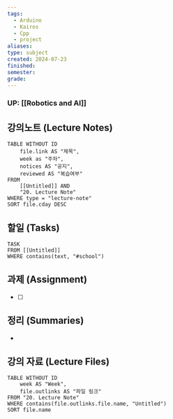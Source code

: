```yaml
---
tags:
  - Arduino
  - Kairos
  - Cpp
  - project
aliases: 
type: subject
created: 2024-07-23
finished: 
semester: 
grade:
---
```

### UP: [[Robotics and AI]]

## 강의노트 (Lecture Notes)
```dataview
TABLE WITHOUT ID
	file.link AS "제목",
	week as "주차",
	notices AS "공지",
	reviewed AS "복습여부"
FROM 
	[[Untitled]] AND
	"20. Lecture Note"
WHERE type = "lecture-note"
SORT file.cday DESC
```

## 할일 (Tasks)
```dataview
TASK
FROM [[Untitled]]
WHERE contains(text, "#school")
```

## 과제 (Assignment)
- [ ] 

## 정리 (Summaries)
- 

## 강의 자료 (Lecture Files)
```dataview
TABLE WITHOUT ID
	week AS "Week",
	file.outlinks AS "파일 링크"
FROM "20. Lecture Note"
WHERE contains(file.outlinks.file.name, "Untitled")
SORT file.name
```

